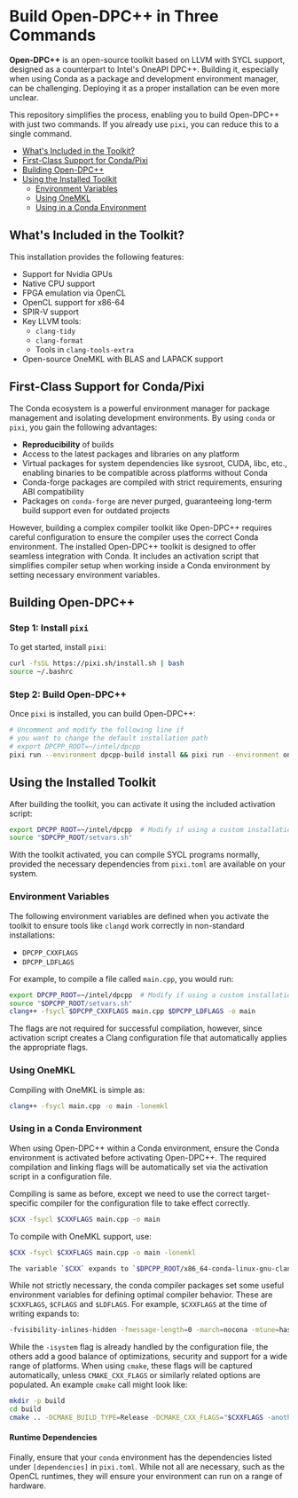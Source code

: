 # Build Open-DPC++ in Three Commands

**Open-DPC++** is an open-source toolkit based on LLVM with SYCL support,
designed as a counterpart to Intel's OneAPI DPC++. Building it, especially when
using Conda as a package and development environment manager, can be
challenging. Deploying it as a proper installation can be even more unclear.

This repository simplifies the process, enabling you to build Open-DPC++ with
just two commands. If you already use `pixi`, you can reduce this to a single
command.

<!--toc:start-->

- [What's Included in the Toolkit?](#whats-included-in-the-toolkit)
- [First-Class Support for Conda/Pixi](#first-class-support-for-condapixi)
- [Building Open-DPC++](#building-open-dpc)
- [Using the Installed Toolkit](#using-the-installed-toolkit)
  - [Environment Variables](#environment-variables)
  - [Using OneMKL](#using-onemkl)
  - [Using in a Conda Environment](#using-in-a-conda-environment)

<!--toc:end-->

## What's Included in the Toolkit?

This installation provides the following features:

- Support for Nvidia GPUs
- Native CPU support
- FPGA emulation via OpenCL
- OpenCL support for x86-64
- SPIR-V support
- Key LLVM tools:
  - `clang-tidy`
  - `clang-format`
  - Tools in `clang-tools-extra`
- Open-source OneMKL with BLAS and LAPACK support

## First-Class Support for Conda/Pixi

The Conda ecosystem is a powerful environment manager for package management and
isolating development environments. By using `conda` or `pixi`, you gain the
following advantages:

- **Reproducibility** of builds
- Access to the latest packages and libraries on any platform
- Virtual packages for system dependencies like sysroot, CUDA, libc, etc.,
  enabling binaries to be compatible across platforms without Conda
- Conda-forge packages are compiled with strict requirements, ensuring ABI
  compatibility
- Packages on `conda-forge` are never purged, guaranteeing long-term build
  support even for outdated projects

However, building a complex compiler toolkit like Open-DPC++ requires careful
configuration to ensure the compiler uses the correct Conda environment. The
installed Open-DPC++ toolkit is designed to offer seamless integration with
Conda. It includes an activation script that simplifies compiler setup when
working inside a Conda environment by setting necessary environment variables.

## Building Open-DPC++

### Step 1: Install `pixi`

To get started, install `pixi`:

```bash
curl -fsSL https://pixi.sh/install.sh | bash
source ~/.bashrc
```

### Step 2: Build Open-DPC++

Once `pixi` is installed, you can build Open-DPC++:

```bash
# Uncomment and modify the following line if
# you want to change the default installation path
# export DPCPP_ROOT=~/intel/dpcpp
pixi run --environment dpcpp-build install && pixi run --environment onemkl-build install
```

## Using the Installed Toolkit

After building the toolkit, you can activate it using the included activation
script:

```bash
export DPCPP_ROOT=~/intel/dpcpp  # Modify if using a custom installation path
source "$DPCPP_ROOT/setvars.sh"
```

With the toolkit activated, you can compile SYCL programs normally, provided the
necessary dependencies from `pixi.toml` are available on your system.

### Environment Variables

The following environment variables are defined when you activate the toolkit to
ensure tools like `clangd` work correctly in non-standard installations:

- `DPCPP_CXXFLAGS`
- `DPCPP_LDFLAGS`

For example, to compile a file called `main.cpp`, you would run:

```bash
export DPCPP_ROOT=~/intel/dpcpp  # Modify if using a custom installation path
source "$DPCPP_ROOT/setvars.sh"
clang++ -fsycl $DPCPP_CXXFLAGS main.cpp $DPCPP_LDFLAGS -o main
```

The flags are not required for successful compilation, however, since activation
script creates a Clang configuration file that automatically applies the
appropriate flags.

### Using OneMKL

Compiling with OneMKL is simple as:

```bash
clang++ -fsycl main.cpp -o main -lonemkl
```

### Using in a Conda Environment

When using Open-DPC++ within a Conda environment, ensure the Conda environment
is activated before activating Open-DPC++. The required compilation and linking
flags will be automatically set via the activation script in a configuration
file.

Compiling is same as before, except we need to use the correct target-specific
compiler for the configuration file to take effect correctly.

```bash
$CXX -fsycl $CXXFLAGS main.cpp -o main
```

To compile with OneMKL support, use:

```bash
$CXX -fsycl $CXXFLAGS main.cpp -o main -lonemkl

The variable `$CXX` expands to `$DPCPP_ROOT/x86_64-conda-linux-gnu-clang++` and $CC expands similarly.
```

While not strictly necessary, the conda compiler packages set some useful
environment variables for defining optimal compiler behavior. These are
`$CXXFLAGS`, `$CFLAGS` and `$LDFLAGS`. For example, `$CXXFLAGS` at the time of
writing expands to:

```bash
-fvisibility-inlines-hidden -fmessage-length=0 -march=nocona -mtune=haswell -ftree-vectorize -fPIC -fstack-protector-strong -fno-plt -O2 -ffunction-sections -pipe -isystem $CONDA_PREFIX/include
```

While the `-isystem` flag is already handled by the configuration file, the
others add a good balance of optimizations, security and support for a wide
range of platforms. When using `cmake`, these flags will be captured
automatically, unless `CMAKE_CXX_FLAGS` or similarly related options are
populated. An example `cmake` call might look like:

```bash
mkdir -p build
cd build
cmake .. -DCMAKE_BUILD_TYPE=Release -DCMAKE_CXX_FLAGS="$CXXFLAGS -anotherflag -onemoreflag"
```

#### Runtime Dependencies

Finally, ensure that your `conda` environment has the dependencies listed under
`[dependencies]` in `pixi.toml`. While not all are necessary, such as the OpenCL
runtimes, they will ensure your environment can run on a range of hardware.
